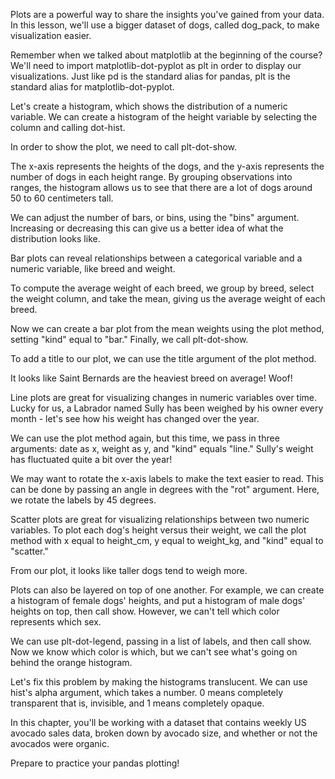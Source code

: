 Plots are a powerful way to share the insights you've gained from your data. In this lesson, we'll use a bigger dataset of dogs, called dog_pack, to make visualization easier.

Remember when we talked about matplotlib at the beginning of the course? We'll need to import matplotlib-dot-pyplot as plt in order to display our visualizations. Just like pd is the standard alias for pandas, plt is the standard alias for matplotlib-dot-pyplot.

Let's create a histogram, which shows the distribution of a numeric variable. We can create a histogram of the height variable by selecting the column and calling dot-hist.

In order to show the plot, we need to call plt-dot-show.

The x-axis represents the heights of the dogs, and the y-axis represents the number of dogs in each height range. By grouping observations into ranges, the histogram allows us to see that there are a lot of dogs around 50 to 60 centimeters tall.

We can adjust the number of bars, or bins, using the "bins" argument. Increasing or decreasing this can give us a better idea of what the distribution looks like.

Bar plots can reveal relationships between a categorical variable and a numeric variable, like breed and weight.

To compute the average weight of each breed, we group by breed, select the weight column, and take the mean, giving us the average weight of each breed.

Now we can create a bar plot from the mean weights using the plot method, setting "kind" equal to "bar." Finally, we call plt-dot-show.

To add a title to our plot, we can use the title argument of the plot method.

It looks like Saint Bernards are the heaviest breed on average! Woof!

Line plots are great for visualizing changes in numeric variables over time. Lucky for us, a Labrador named Sully has been weighed by his owner every month - let's see how his weight has changed over the year.

We can use the plot method again, but this time, we pass in three arguments: date as x, weight as y, and "kind" equals "line." Sully's weight has fluctuated quite a bit over the year!

We may want to rotate the x-axis labels to make the text easier to read. This can be done by passing an angle in degrees with the "rot" argument. Here, we rotate the labels by 45 degrees.

Scatter plots are great for visualizing relationships between two numeric variables. To plot each dog's height versus their weight, we call the plot method with x equal to height_cm, y equal to weight_kg, and "kind" equal to "scatter."

From our plot, it looks like taller dogs tend to weigh more.

Plots can also be layered on top of one another. For example, we can create a histogram of female dogs' heights, and put a histogram of male dogs' heights on top, then call show. However, we can't tell which color represents which sex.

We can use plt-dot-legend, passing in a list of labels, and then call show. Now we know which color is which, but we can't see what's going on behind the orange histogram.

Let's fix this problem by making the histograms translucent. We can use hist's alpha argument, which takes a number. 0 means completely transparent that is, invisible, and 1 means completely opaque.

In this chapter, you'll be working with a dataset that contains weekly US avocado sales data, broken down by avocado size, and whether or not the avocados were organic.

Prepare to practice your pandas plotting!

